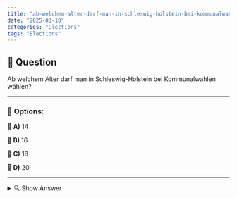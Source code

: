 ```yaml
---
title: "ab-welchem-alter-darf-man-in-schleswig-holstein-bei-kommunalwahlen-wahlen"
date: "2025-03-10"
categories: "Elections"
tags: "Elections"
---
```


## 📌 **Question**

Ab welchem Alter darf man in Schleswig-Holstein bei Kommunalwahlen wählen?



---

### 📝 **Options:**

🔘 **A)** 14

🔘 **B)** 16

🔘 **C)** 18

🔘 **D)** 20

---

<details>
  <summary>🔍 Show Answer</summary>

  <p>
💡  <b>Correct Answer:</b>  b
  </p>
  <p>
    📖<b>Explanation:</b>
    In Deutschland variiert das Wahlrecht je nach Art der Wahl und Bundesland. Während das allgemeine Wahlalter für Bundestagswahlen und viele Landtagswahlen bei 18 Jahren liegt, haben einige Bundesländer das Wahlalter für Kommunalwahlen gesenkt. Schleswig-Holstein gehört zu den Bundesländern, die jüngeren Bürgern die Teilnahme an kommunalen Entscheidungen ermöglichen. Diese Maßnahme soll die politische Partizipation von Jugendlichen fördern und ihnen frühere Mitbestimmung in ihrer Gemeinde ermöglichen. Somit können Jugendliche bereits in einem früheren Alter aktiv am demokratischen Prozess teilnehmen.
  </p>
</details>
